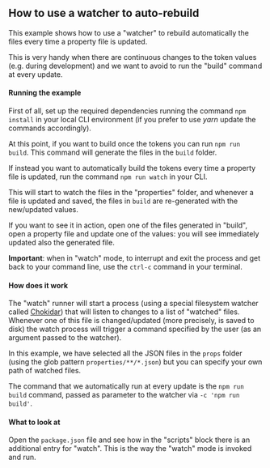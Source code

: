 ## How to use a watcher to auto-rebuild

This example shows how to use a "watcher" to rebuild automatically the files every time a property file is updated.

This is very handy when there are continuous changes to the token values (e.g. during development) and we want to avoid to run the "build" command at every update.

#### Running the example

First of all, set up the required dependencies running the command `npm install` in your local CLI environment (if you prefer to use *yarn* update the commands accordingly).

At this point, if you want to build once the tokens you can run `npm run build`. This command will generate the files in the `build` folder.

If instead you want to automatically build the tokens every time a property file is updated, run the command `npm run watch` in your CLI.

This will start to watch the files in the "properties" folder, and whenever a file is updated and saved, the files in `build` are re-generated with the new/updated values.

If you want to see it in action, open one of the files generated in "build", open a property file and update one of the values: you will see immediately updated also the generated file.

**Important**: when in "watch" mode, to interrupt and exit the process and get back to your command line, use the `ctrl-c` command in your terminal.

#### How does it work

The "watch" runner will start a process (using a special filesystem watcher called [Chokidar](https://github.com/paulmillr/chokidar)) that will listen to changes to a list of "watched" files. Whenever one of this file is changed/updated (more precisely, is saved to disk) the watch process will trigger a command specified by the user (as an argument passed to the watcher).

In this example, we have selected all the JSON files in the `props` folder (using the glob pattern `properties/**/*.json`) but you can specify your own path of watched files.

The command that we automatically run at every update is the `npm run build` command, passed as parameter to the watcher via `-c 'npm run build'`.

#### What to look at

Open the `package.json` file and see how in the "scripts" block there is an additional entry for "watch". This is the way the "watch" mode is invoked and run.